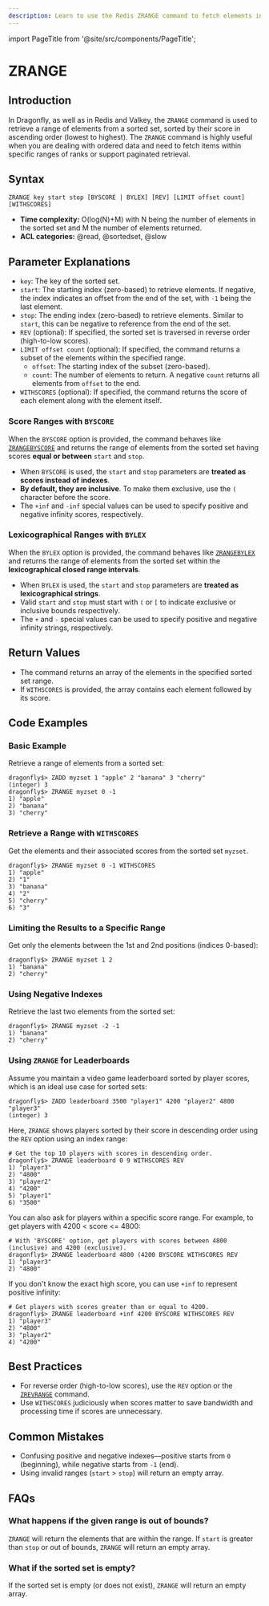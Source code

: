 ```yaml
---
description: Learn to use the Redis ZRANGE command to fetch elements in a specific range from a sorted set, plus expert tips beyond the official Redis docs.
---
```


import PageTitle from '@site/src/components/PageTitle';

# ZRANGE

<PageTitle title="Redis ZRANGE Explained (Better Than Official Docs)" />

## Introduction

In Dragonfly, as well as in Redis and Valkey, the `ZRANGE` command is used to retrieve a range of elements from a sorted set, sorted by their score in ascending order (lowest to highest).
The `ZRANGE` command is highly useful when you are dealing with ordered data and need to fetch items within specific ranges of ranks or support paginated retrieval.

## Syntax

```shell
ZRANGE key start stop [BYSCORE | BYLEX] [REV] [LIMIT offset count] [WITHSCORES]
```

- **Time complexity:** O(log(N)+M) with N being the number of elements in the sorted set and M the number of elements returned.
- **ACL categories:** @read, @sortedset, @slow

## Parameter Explanations

- `key`: The key of the sorted set.
- `start`: The starting index (zero-based) to retrieve elements.
   If negative, the index indicates an offset from the end of the set, with `-1` being the last element.
- `stop`: The ending index (zero-based) to retrieve elements.
  Similar to `start`, this can be negative to reference from the end of the set.
- `REV` (optional): If specified, the sorted set is traversed in reverse order (high-to-low scores).
- `LIMIT offset count` (optional): If specified, the command returns a subset of the elements within the specified range.
  - `offset`: The starting index of the subset (zero-based).
  - `count`: The number of elements to return. A negative `count` returns all elements from `offset` to the end.
- `WITHSCORES` (optional): If specified, the command returns the score of each element along with the element itself.

### Score Ranges with `BYSCORE`

When the `BYSCORE` option is provided, the command behaves like [`ZRANGEBYSCORE`](zrangebyscore.md)
and returns the range of elements from the sorted set having scores **equal or between** `start` and `stop`.

- When `BYSCORE` is used, the `start` and `stop` parameters are **treated as scores instead of indexes**.
- **By default, they are inclusive**. To make them exclusive, use the `(` character before the score.
- The `+inf` and `-inf` special values can be used to specify positive and negative infinity scores, respectively.

### Lexicographical Ranges with `BYLEX`

When the `BYLEX` option is provided, the command behaves like [`ZRANGEBYLEX`](zrangebylex.md)
and returns the range of elements from the sorted set within the **lexicographical closed range intervals**.

- When `BYLEX` is used, the `start` and `stop` parameters are **treated as lexicographical strings**.
- Valid `start` and `stop` must start with `(` or `[` to indicate exclusive or inclusive bounds respectively.
- The `+` and `-` special values can be used to specify positive and negative infinity strings, respectively.

## Return Values

- The command returns an array of the elements in the specified sorted set range.
- If `WITHSCORES` is provided, the array contains each element followed by its score.

## Code Examples

### Basic Example

Retrieve a range of elements from a sorted set:

```shell
dragonfly$> ZADD myzset 1 "apple" 2 "banana" 3 "cherry"
(integer) 3
dragonfly$> ZRANGE myzset 0 -1
1) "apple"
2) "banana"
3) "cherry"
```

### Retrieve a Range with `WITHSCORES`

Get the elements and their associated scores from the sorted set `myzset`.

```shell
dragonfly$> ZRANGE myzset 0 -1 WITHSCORES
1) "apple"
2) "1"
3) "banana"
4) "2"
5) "cherry"
6) "3"
```

### Limiting the Results to a Specific Range

Get only the elements between the 1st and 2nd positions (indices 0-based):

```shell
dragonfly$> ZRANGE myzset 1 2
1) "banana"
2) "cherry"
```

### Using Negative Indexes

Retrieve the last two elements from the sorted set:

```shell
dragonfly$> ZRANGE myzset -2 -1
1) "banana"
2) "cherry"
```

### Using `ZRANGE` for Leaderboards

Assume you maintain a video game leaderboard sorted by player scores, which is an ideal use case for sorted sets:

```shell
dragonfly$> ZADD leaderboard 3500 "player1" 4200 "player2" 4800 "player3"
(integer) 3
```

Here, `ZRANGE` shows players sorted by their score in descending order using the `REV` option using an index range:

```shell
# Get the top 10 players with scores in descending order.
dragonfly$> ZRANGE leaderboard 0 9 WITHSCORES REV
1) "player3"
2) "4800"
3) "player2"
4) "4200"
5) "player1"
6) "3500"
```

You can also ask for players within a specific score range.
For example, to get players with 4200 < score <= 4800:

```shell
# With 'BYSCORE' option, get players with scores between 4800 (inclusive) and 4200 (exclusive).
dragonfly$> ZRANGE leaderboard 4800 (4200 BYSCORE WITHSCORES REV
1) "player3"
2) "4800"
```

If you don't know the exact high score, you can use `+inf` to represent positive infinity:

```shell
# Get players with scores greater than or equal to 4200.
dragonfly$> ZRANGE leaderboard +inf 4200 BYSCORE WITHSCORES REV
1) "player3"
2) "4800"
3) "player2"
4) "4200"
```

## Best Practices

- For reverse order (high-to-low scores), use the `REV` option or the [`ZREVRANGE`](zrevrange.md) command.
- Use `WITHSCORES` judiciously when scores matter to save bandwidth and processing time if scores are unnecessary.

## Common Mistakes

- Confusing positive and negative indexes—positive starts from `0` (beginning), while negative starts from `-1` (end).
- Using invalid ranges (`start` > `stop`) will return an empty array.

## FAQs

### What happens if the given range is out of bounds?

`ZRANGE` will return the elements that are within the range.
If `start` is greater than `stop` or out of bounds, `ZRANGE` will return an empty array.

### What if the sorted set is empty?

If the sorted set is empty (or does not exist), `ZRANGE` will return an empty array.
